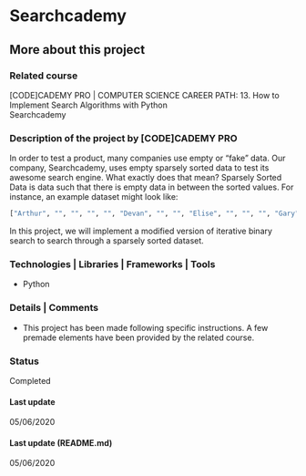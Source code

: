 # Searchcademy

## More about this project

### Related course
[CODE]CADEMY PRO | COMPUTER SCIENCE CAREER PATH: 13. How to Implement Search Algorithms with Python  
Searchcademy

### Description of the project by [CODE]CADEMY PRO
In order to test a product, many companies use empty or “fake” data. Our company, Searchcademy, uses empty sparsely sorted data to test its awesome search engine. What exactly does that mean? Sparsely Sorted Data is data such that there is empty data in between the sorted values. For instance, an example dataset might look like:

```python
["Arthur", "", "", "", "", "Devan", "", "", "Elise", "", "", "", "Gary", "", "", "Mimi", "", "", "Parth", "", "", "", "Zachary"]
```

In this project, we will implement a modified version of iterative binary search to search through a sparsely sorted dataset.

### Technologies | Libraries | Frameworks | Tools  
- Python

### Details | Comments 
- This project has been made following specific instructions. A few premade elements have been provided by the related course.

### Status
Completed

#### Last update
05/06/2020

#### Last update (README.md)
05/06/2020
